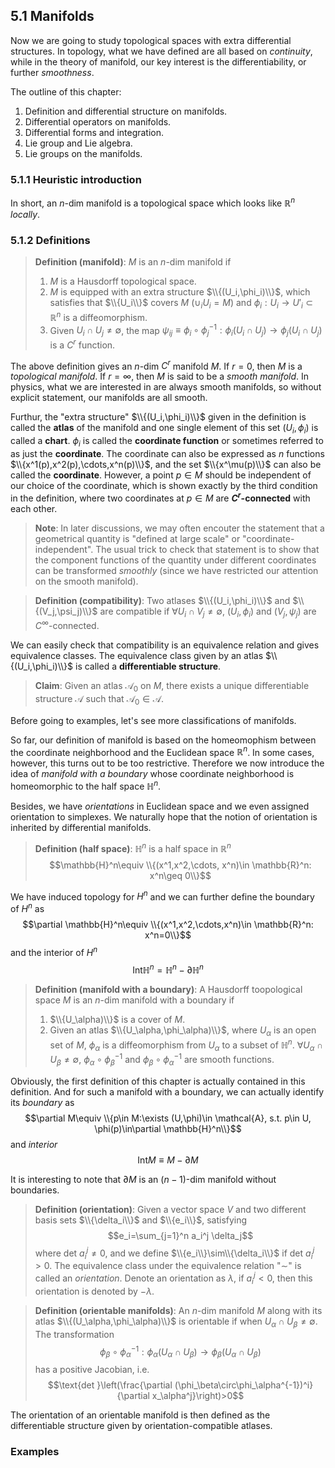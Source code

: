 ## 5.1 Manifolds

Now we are going to study topological spaces with extra differential structures. In topology, what we have defined are all based on *continuity*, while in the theory of manifold, our key interest is the differentiability, or further *smoothness*.

The outline of this chapter:
1. Definition and differential structure on manifolds.
2. Differential operators on manifolds.
3. Differential forms and integration.
4. Lie group and Lie algebra.
5. Lie groups on the manifolds.

### 5.1.1 Heuristic introduction

In short, an $n$-dim manifold is a topological space which looks like $\mathbb{R}^n$ *locally*.

### 5.1.2 Definitions

>**Definition (manifold)**: $M$ is an $n$-dim manifold if
> 1. $M$ is a Hausdorff topological space.
> 2. $M$ is equipped with an extra structure $\\{(U_i,\phi_i)\\}$, which satisfies that $\\{U_i\\}$ covers $M$ ($\cup_i U_i=M$) and $\phi_i: U_i\to U'_i\subset \mathbb{R}^n$ is a diffeomorphism.
> 3. Given $U_i\cap U_j\neq \emptyset$, the map $\psi_{ij}\equiv \phi_i\circ \phi_j^{-1}: \phi_i(U_i\cap U_j)\to \phi_j(U_i\cap U_j)$ is a $C^{r}$ function. 

The above definition gives an $n$-dim $C^r$ manifold $M$. If $r=0$, then $M$ is a *topological manifold*. If $r=\infty$, then $M$ is said to be a *smooth manifold*. In physics, what we are interested in are always smooth manifolds, so without explicit statement, our manifolds are all smooth.
 
Furthur, the "extra structure" $\\{(U_i,\phi_i)\\}$ given in the definition is called the **atlas** of the manifold and one single element of this set $(U_i,\phi_i)$ is called a **chart**. $\phi_i$ is called the **coordinate function** or sometimes referred to as just the **coordinate**. The coordinate can also be expressed as $n$ functions $\\{x^1(p),x^2(p),\cdots,x^n(p)\\}$, and the set $\\{x^\mu(p)\\}$ can also be called the **coordinate**. However, a point $p\in M$ should be independent of our choice of the coordinate, which is shown exactly by the third condition in the definition, where two coordinates at $p\in M$ are **$C^r$-connected** with each other.

>**Note**:
>In later discussions, we may often encouter the statement that a geometrical quantity is "defined at large scale" or "coordinate-independent". The usual trick to check that statement is to show that the component functions of the quantity under different coordinates can be transformed *smoothly* (since we have restricted our attention on the smooth manifold).

>**Definition (compatibility)**: Two atlases $\\{(U_i,\phi_i)\\}$ and $\\{(V_j,\psi_j)\\}$ are compatible if $\forall U_i\cap V_j\neq \emptyset$, $(U_i,\phi_i)$ and $(V_j,\psi_j)$ are $C^\infty$-connected.

We can easily check that compatibility is an equivalence relation and gives equivalence classes. The equivalence class given by an atlas $\\{(U_i,\phi_i)\\}$ is called a **differentiable structure**.

>**Claim**: Given an atlas $\mathcal{A_0}$ on $M$, there exists a unique differentiable structure $\mathcal{A}$ such that $\mathcal{A_0}\in \mathcal{A}$.

Before going to examples, let's see more classifications of manifolds.

So far, our definition of manifold is based on the homeomophism between the coordinate neighborhood and the Euclidean space $\mathbb{R}^n$. In some cases, however, this turns out to be too restrictive. Therefore we now introduce the idea of *manifold with a boundary* whose coordinate neighborhood is homeomorphic to the half space $\mathbb{H}^n$.

Besides, we have *orientations* in Euclidean space and we even assigned orientation to simplexes. We naturally hope that the notion of orientation is inherited by differential manifolds.

>**Definition (half space)**: $\mathbb{H}^n$ is a half space in $\mathbb{R}^n$ 
>$$\mathbb{H}^n\equiv \\{(x^1,x^2,\cdots, x^n)\in \mathbb{R}^n: x^n\geq 0\\}$$

We have induced topology for $H^n$ and we can further define the boundary of $H^n$ as
$$\partial \mathbb{H}^n\equiv \\{(x^1,x^2,\cdots,x^n)\in \mathbb{R}^n: x^n=0\\}$$
and the interior of $H^n$
$$\text{Int}\mathbb{H}^n=\mathbb{H}^n-\partial \mathbb{H}^n$$

>**Definition (manifold with a boundary)**: A Hausdorff toopological space $M$ is an $n$-dim manifold with a boundary if 
> 1. $\\{U_\alpha)\\}$ is a cover of $M$.
> 2. Given an atlas $\\{U_\alpha,\phi_\alpha)\\}$, where $U_\alpha$ is an open set of $M$, $\phi_\alpha$ is a diffeomorphism from $U_\alpha$ to a subset of $\mathbb{H}^n$. $\forall U_\alpha\cap U_\beta\neq \emptyset$, $\phi_\alpha\circ\phi_\beta^{-1}$ and $\phi_\beta\circ\phi_\alpha^{-1}$ are smooth functions.

Obviously, the first definition of this chapter is actually contained in this definition. And for such a manifold with a boundary, we can actually identify its *boundary* as
$$\partial M\equiv \\{p\in M:\exists (U,\phi)\in \mathcal{A}, s.t. p\in U, \phi(p)\in\partial \mathbb{H}^n\\}$$
and *interior*
$$\text{Int}M\equiv M-\partial M$$

It is interesting to note that $\partial M$ is an $(n-1)$-dim manifold without boundaries.

>**Definition (orientation)**: Given a vector space $V$ and two different basis sets $\\{\delta_i\\}$ and $\\{e_i\\}$, satisfying
>$$e_i=\sum_{j=1}^n a_i^j \delta_j$$
>where $\text{det }a_i^j\neq 0$, and we define $\\{e_i\\}\sim\\{\delta_i\\}$ if $\text{det }a_i^j>0$. The equivalence class under the equivalence relation "$\sim$" is called an *orientation*. Denote an orientation as $\lambda$, if $a_i^j<0$, then this orientation is denoted by $-\lambda$.

>**Definition (orientable manifolds)**: An $n$-dim manifold $M$ along with its atlas $\\{(U_\alpha,\phi_\alpha)\\}$ is orientable if when $U_\alpha\cap U_\beta\neq\emptyset$. The transformation
>$$\phi_\beta\circ\phi_\alpha^{-1}:\phi_\alpha(U_\alpha\cap U_\beta)\to\phi_\beta(U_\alpha\cap U_\beta)$$
>has a positive Jacobian, i.e.
>$$\text{det }\left(\frac{\partial (\phi_\beta\circ\phi_\alpha^{-1})^i}{\partial x_\alpha^j}\right)>0$$

The orientation of an orientable manifold is then defined as the differentiable structure given by orientation-compatible atlases.

### Examples
